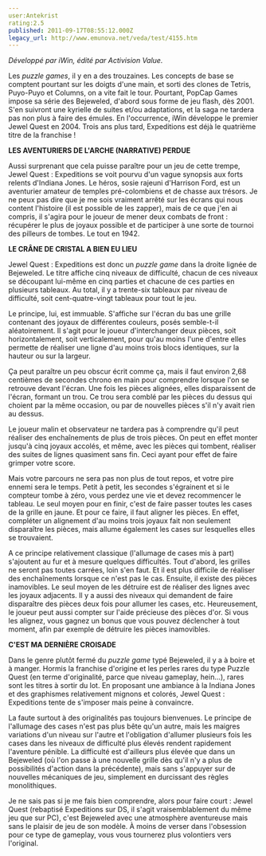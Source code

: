 ```yaml
---
user:Antekrist
rating:2.5
published: 2011-09-17T08:55:12.000Z
legacy_url: http://www.emunova.net/veda/test/4155.htm
---
```

_Développé par iWin, édité par Activision Value._  

  

Les _puzzle games_, il y en a des trouzaines. Les concepts de base se comptent pourtant sur les doigts d'une main, et sorti des clones de Tetris, Puyo-Puyo et Columns, on a vite fait le tour. Pourtant, PopCap Games impose sa série des Bejeweled, d'abord sous forme de jeu flash, dès 2001\. S'en suivront une kyrielle de suites et/ou adaptations, et la saga ne tardera pas non plus à faire des émules. En l'occurrence, iWin développe le premier Jewel Quest en 2004\. Trois ans plus tard, Expeditions est déjà le quatrième titre de la franchise !  

  

**LES AVENTURIERS DE L'ARCHE (NARRATIVE) PERDUE**  

Aussi surprenant que cela puisse paraître pour un jeu de cette trempe, Jewel Quest : Expeditions se voit pourvu d'un vague synopsis aux forts relents d'Indiana Jones. Le héros, sosie rajeuni d'Harrison Ford, est un aventurier amateur de temples pré-colombiens et de chasse aux trésors. Je ne peux pas dire que je me sois vraiment arrêté sur les écrans qui nous content l'histoire (il est possible de les zapper), mais de ce que j'en ai compris, il s'agira pour le joueur de mener deux combats de front : récupérer le plus de joyaux possible et de participer à une sorte de tournoi des pilleurs de tombes. Le tout en 1942\.  

  

**LE CRÂNE DE CRISTAL A BIEN EU LIEU**  

Jewel Quest : Expeditions est donc un _puzzle game_ dans la droite lignée de Bejeweled. Le titre affiche cinq niveaux de difficulté, chacun de ces niveaux se découpant lui-même en cinq parties et chacune de ces parties en plusieurs tableaux. Au total, il y a trente-six tableaux par niveau de difficulté, soit cent-quatre-vingt tableaux pour tout le jeu.  

Le principe, lui, est immuable. S'affiche sur l'écran du bas une grille contenant des joyaux de différentes couleurs, posés semble-t-il aléatoirement. Il s'agit pour le joueur d'interchanger deux pièces, soit horizontalement, soit verticalement, pour qu'au moins l'une d'entre elles permette de réaliser une ligne d'au moins trois blocs identiques, sur la hauteur ou sur la largeur.  

Ça peut paraître un peu obscur écrit comme ça, mais il faut environ 2,68 centièmes de secondes chrono en main pour comprendre lorsque l'on se retrouve devant l'écran. Une fois les pièces alignées, elles disparaissent de l'écran, formant un trou. Ce trou sera comblé par les pièces du dessus qui choient par la même occasion, ou par de nouvelles pièces s'il n'y avait rien au dessus.  

Le joueur malin et observateur ne tardera pas à comprendre qu'il peut réaliser des enchaînements de plus de trois pièces. On peut en effet monter jusqu'à cinq joyaux accolés, et même, avec les pièces qui tombent, réaliser des suites de lignes quasiment sans fin. Ceci ayant pour effet de faire grimper votre score.  

Mais votre parcours ne sera pas non plus de tout repos, et votre pire ennemi sera le temps. Petit à petit, les secondes s'égrainent et si le compteur tombe à zéro, vous perdez une vie et devez recommencer le tableau. Le seul moyen pour en finir, c'est de faire passer toutes les cases de la grille en jaune. Et pour ce faire, il faut aligner les pièces. En effet, compléter un alignement d'au moins trois joyaux fait non seulement disparaître les pièces, mais allume également les cases sur lesquelles elles se trouvaient.  

A ce principe relativement classique (l'allumage de cases mis à part) s'ajoutent au fur et à mesure quelques difficultés. Tout d'abord, les grilles ne seront pas toutes carrées, loin s'en faut. Et il est plus difficile de réaliser des enchaînements lorsque ce n'est pas le cas. Ensuite, il existe des pièces inamovibles. Le seul moyen de les détruire est de réaliser des lignes avec les joyaux adjacents. Il y a aussi des niveaux qui demandent de faire disparaître des pièces deux fois pour allumer les cases, etc. Heureusement, le joueur peut aussi compter sur l'aide précieuse des pièces d'or. Si vous les alignez, vous gagnez un bonus que vous pouvez déclencher à tout moment, afin par exemple de détruire les pièces inamovibles.  

  

**C'EST MA DERNIÈRE CROISADE**  

Dans le genre plutôt fermé du _puzzle game_ typé Bejeweled, il y a à boire et à manger. Hormis la franchise d'origine et les perles rares du type Puzzle Quest (en terme d'originalité, parce que niveau gameplay, hein...), rares sont les titres à sortir du lot. En proposant une ambiance à la Indiana Jones et des graphismes relativement mignons et colorés, Jewel Quest : Expeditions tente de s'imposer mais peine à convaincre.  

La faute surtout à des originalités pas toujours bienvenues. Le principe de l'allumage des cases n'est pas plus bête qu'un autre, mais les maigres variations d'un niveau sur l'autre et l'obligation d'allumer plusieurs fois les cases dans les niveaux de difficulté plus élevés rendent rapidement l'aventure pénible. La difficulté est d'ailleurs plus élevée que dans un Bejeweled (où l'on passe à une nouvelle grille dès qu'il n'y a plus de possibilités d'action dans la précédente), mais sans s'appuyer sur de nouvelles mécaniques de jeu, simplement en durcissant des règles monolithiques.  

Je ne sais pas si je me fais bien comprendre, alors pour faire court : Jewel Quest (rebaptisé Expeditions sur DS, il s'agit vraisemblablement du même jeu que sur PC), c'est Bejeweled avec une atmosphère aventureuse mais sans le plaisir de jeu de son modèle. À moins de verser dans l'obsession pour ce type de gameplay, vous vous tournerez plus volontiers vers l'original.